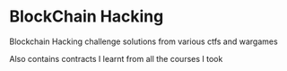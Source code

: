 # BlockChain Hacking

Blockchain Hacking challenge solutions from various ctfs and wargames

Also contains contracts I learnt from all the courses I took   
 
 
  
  
 
  
  
  
  
  
   
 
 
 
